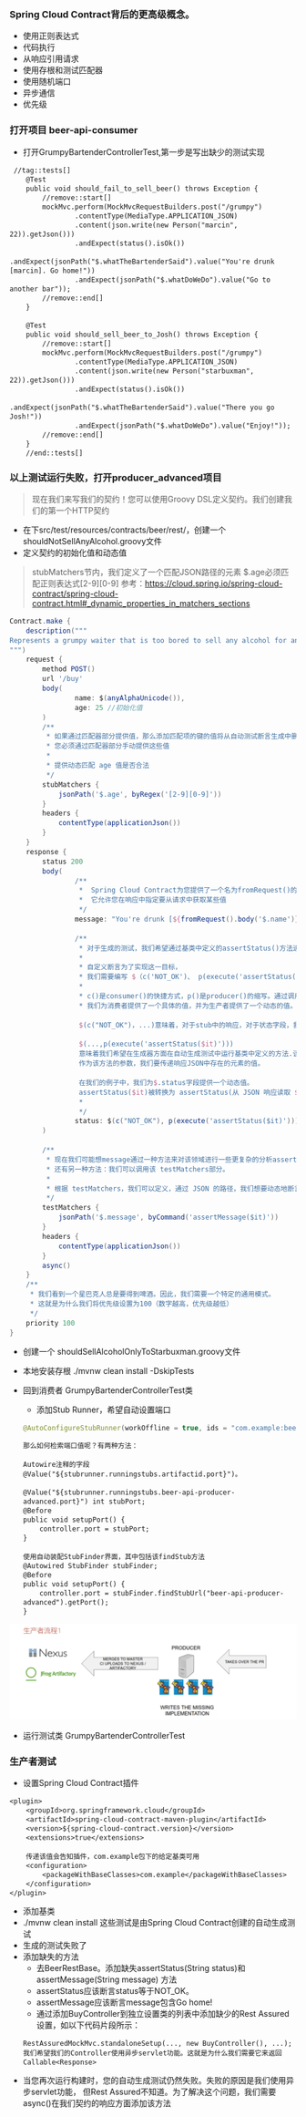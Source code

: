 ### Spring Cloud Contract背后的更高级概念。
- 使用正则表达式
- 代码执行
- 从响应引用请求
- 使用存根和测试匹配器
- 使用随机端口
- 异步通信
- 优先级

### 打开项目 beer-api-consumer
- 打开GrumpyBartenderControllerTest,第一步是写出缺少的测试实现
````
 //tag::tests[]
    @Test
    public void should_fail_to_sell_beer() throws Exception {
        //remove::start[]
        mockMvc.perform(MockMvcRequestBuilders.post("/grumpy")
                .contentType(MediaType.APPLICATION_JSON)
                .content(json.write(new Person("marcin", 22)).getJson()))
                .andExpect(status().isOk())
                .andExpect(jsonPath("$.whatTheBartenderSaid").value("You're drunk [marcin]. Go home!"))
                .andExpect(jsonPath("$.whatDoWeDo").value("Go to another bar"));
        //remove::end[]
    }

    @Test
    public void should_sell_beer_to_Josh() throws Exception {
        //remove::start[]
        mockMvc.perform(MockMvcRequestBuilders.post("/grumpy")
                .contentType(MediaType.APPLICATION_JSON)
                .content(json.write(new Person("starbuxman", 22)).getJson()))
                .andExpect(status().isOk())
                .andExpect(jsonPath("$.whatTheBartenderSaid").value("There you go Josh!"))
                .andExpect(jsonPath("$.whatDoWeDo").value("Enjoy!"));
        //remove::end[]
    }
    //end::tests[]
````

### 以上测试运行失败，打开producer_advanced项目
>现在我们来写我们的契约！您可以使用Groovy DSL定义契约。我们创建我们的第一个HTTP契约
- 在下src/test/resources/contracts/beer/rest/，创建一个 shouldNotSellAnyAlcohol.groovy文件
- 定义契约的初始化值和动态值
> stubMatchers节内，我们定义了一个匹配JSON路径的元素 $.age必须匹配正则表达式[2-9][0-9]
> 参考：https://cloud.spring.io/spring-cloud-contract/spring-cloud-contract.html#_dynamic_properties_in_matchers_sections
````groovy
Contract.make {
    description("""
Represents a grumpy waiter that is too bored to sell any alcohol for anyone.
""")
    request {
        method POST()
        url '/buy'
        body(
                name: $(anyAlphaUnicode()),
                age: 25 //初始化值
        )
        /**
         * 如果通过匹配器部分提供值，那么添加匹配项的键的值将从自动测试断言生成中删除。
         * 您必须通过匹配器部分手动提供这些值
         *
         * 提供动态匹配 age 值是否合法
         */
        stubMatchers {
            jsonPath('$.age', byRegex('[2-9][0-9]'))
        }
        headers {
            contentType(applicationJson())
        }
    }
    response {
        status 200
        body(
                /**
                 *  Spring Cloud Contract为您提供了一个名为fromRequest()的方法，
                 *  它允许您在响应中指定要从请求中获取某些值
                 */
                message: "You're drunk [${fromRequest().body('$.name')}]. Go home!",

                /**
                 * 对于生成的测试，我们希望通过基类中定义的assertStatus()方法进行自定义断言
                 *
                 * 自定义断言为了实现这一目标，
                 * 我们需要编写 $（c('NOT_OK')、 p(execute('assertStatus($it)')))
                 *
                 * c()是consumer()的快捷方式，p()是producer()的缩写。通过调用$(c()，p())，
                 * 我们为消费者提供了一个具体的值，并为生产者提供了一个动态的值。

                 $(c("NOT_OK")，...)意味着，对于stub中的响应，对于状态字段，我们希望存根包含NOT_OK的值。

                 $(...,p(execute('assertStatus($it)')))
                 意味着我们希望在生成器方面在自动生成测试中运行基类中定义的方法.该方法称为assertStatus()。
                 作为该方法的参数，我们要传递响应JSON中存在的元素的值。

                 在我们的例子中，我们为$.status字段提供一个动态值。
                 assertStatus($it)被转换为 assertStatus(从 JSON 响应读取 $.status)
                 *
                 */
                status: $(c("NOT_OK"), p(execute('assertStatus($it)')))
        )

        /**
         * 现在我们可能想message通过一种方法来对该领域进行一些更复杂的分析assertMessage()。
         * 还有另一种方法：我们可以调用该 testMatchers部分。
         *
         * 根据 testMatchers，我们可以定义，通过 JSON 的路径，我们想要动态地断言的元素
         */
        testMatchers {
            jsonPath('$.message', byCommand('assertMessage($it)'))
        }
        headers {
            contentType(applicationJson())
        }
        async()
    }
    /**
     * 我们看到一个星巴克人总是要得到啤酒。因此，我们需要一个特定的通用模式。
     * 这就是为什么我们将优先级设置为100（数字越高，优先级越低）
     */
    priority 100
}
````
- 创建一个 shouldSellAlcoholOnlyToStarbuxman.groovy文件
- 本地安装存根 ./mvnw clean install -DskipTests

- 回到消费者 GrumpyBartenderControllerTest类
    - 添加Stub Runner，希望自动设置端口
    ````java
    @AutoConfigureStubRunner(workOffline = true, ids = "com.example:beer-api-producer-advanced")  
    ````
    ````
    那么如何检索端口值呢？有两种方法：
    
    Autowire注释的字段 @Value("${stubrunner.runningstubs.artifactid.port}")。
    
    @Value("${stubrunner.runningstubs.beer-api-producer-advanced.port}") int stubPort;    
    @Before
    public void setupPort() {
        controller.port = stubPort;
    }
    
    使用自动装配StubFinder界面，其中包括该findStub方法
    @Autowired StubFinder stubFinder;
    @Before
    public void setupPort() {
        controller.port = stubFinder.findStubUrl("beer-api-producer-advanced").getPort();
    }
    ````
    
![](./img/契约高级流程.png)  


- 运行测试类  GrumpyBartenderControllerTest

### 生产者测试
- 设置Spring Cloud Contract插件
````
<plugin>
    <groupId>org.springframework.cloud</groupId>
    <artifactId>spring-cloud-contract-maven-plugin</artifactId>
    <version>${spring-cloud-contract.version}</version>
    <extensions>true</extensions>
    
    传递该值会告知插件，com.example包下的给定基类可用
    <configuration>
        <packageWithBaseClasses>com.example</packageWithBaseClasses>
    </configuration>
</plugin>
````
- 添加基类
- ./mvnw clean install  这些测试是由Spring Cloud Contract创建的自动生成测试
- 生成的测试失败了
- 添加缺失的方法
    - 去BeerRestBase。添加缺失assertStatus(String status)和assertMessage(String message) 方法
    - assertStatus应该断言status等于NOT_OK。
    - assertMessage应该断言message包含Go home!
    - 通过添加BuyController到独立设置类的列表中添加缺少的Rest Assured设置，如以下代码片段所示：
    ````
    RestAssuredMockMvc.standaloneSetup(..., new BuyController(), ...);
    我们希望我们的Controller使用异步servlet功能。这就是为什么我们需要它来返回Callable<Response>
    ````
- 当您再次运行构建时，您的自动生成测试仍然失败。失败的原因是我们使用异步servlet功能，
  但Rest Assured不知道。为了解决这个问题，我们需要async()在我们契约的响应方面添加该方法
  
